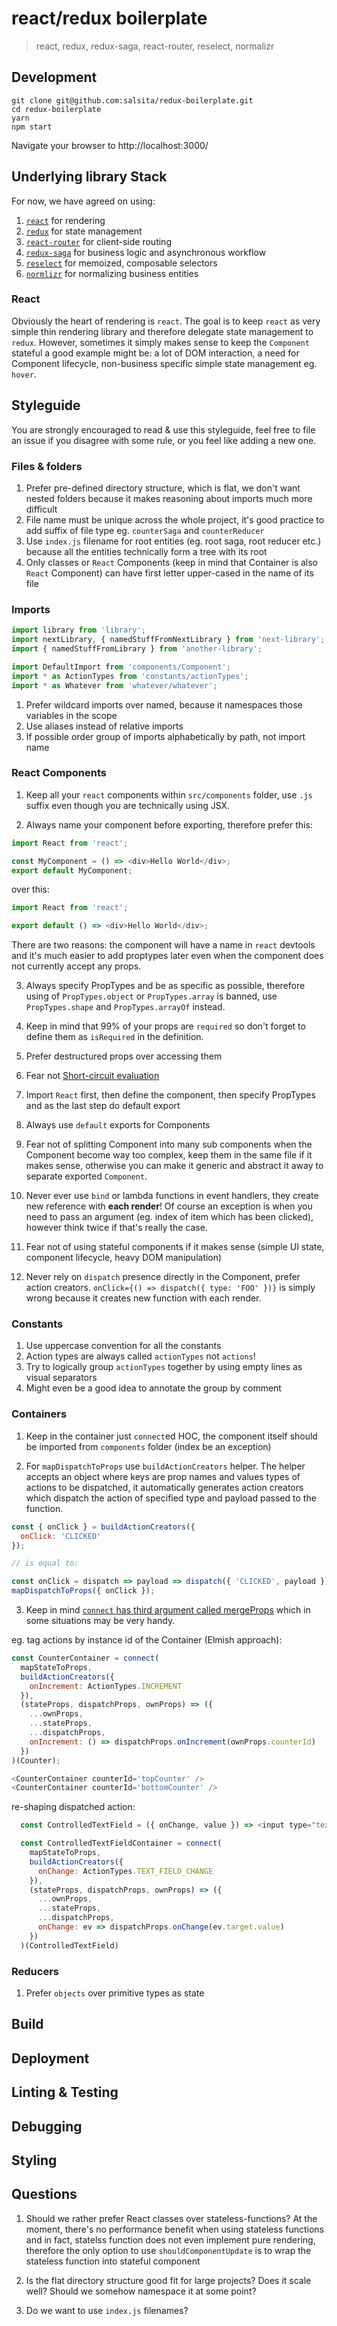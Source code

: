 # react/redux boilerplate

> react, redux, redux-saga, react-router, reselect, normalizr

## Development

```
git clone git@github.com:salsita/redux-boilerplate.git
cd redux-boilerplate
yarn
npm start
```

Navigate your browser to http://localhost:3000/

## Underlying library Stack

For now, we have agreed on using:

1. [`react`](https://facebook.github.io/react/) for rendering
2. [`redux`](http://redux.js.org/) for state management
3. [`react-router`](https://react-router.now.sh/) for client-side routing
4. [`redux-saga`](https://github.com/yelouafi/redux-saga) for business logic and asynchronous workflow
5. [`reselect`](https://github.com/reactjs/reselect) for memoized, composable selectors
6. [`normlizr`](https://github.com/paularmstrong/normalizr) for normalizing business entities

### React

Obviously the heart of rendering is `react`. The goal is to keep `react` as very simple thin rendering library and therefore delegate state management to `redux`. However, sometimes it simply makes sense to keep the `Component` stateful a good example might be: a lot of DOM interaction, a need for Component lifecycle, non-business specific simple state management eg. `hover`.

## Styleguide

You are strongly encouraged to read & use this styleguide, feel free to file an issue if you disagree with some rule, or you feel like adding a new one.

### Files & folders
1. Prefer pre-defined directory structure, which is flat, we don't want nested folders because it makes reasoning about imports much more difficult
2. File name must be unique across the whole project, it's good practice to add suffix of file type eg. `counterSaga` and `counterReducer`
3. Use `index.js` filename for root entities (eg. root saga, root reducer etc.) because all the entities technically form a tree with its root
4. Only classes or `React` Components (keep in mind that Container is also `React` Component) can have first letter upper-cased in the name of its file

### Imports
```javascript
import library from 'library';
import nextLibrary, { namedStuffFromNextLibrary } from 'next-library';
import { namedStuffFromLibrary } from 'another-library';

import DefaultImport from 'components/Component';
import * as ActionTypes from 'constants/actionTypes';
import * as Whatever from 'whatever/whatever';
```

1. Prefer wildcard imports over named, because it namespaces those variables in the scope
2. Use aliases instead of relative imports
3. If possible order group of imports alphabetically by path, not import name

### React Components
1. Keep all your `react` components within `src/components` folder, use `.js` suffix even though you are technically using JSX.

2. Always name your component before exporting, therefore prefer this:
  ```javascript
  import React from 'react';

  const MyComponent = () => <div>Hello World</div>;
  export default MyComponent;
  ```

  over this:
  ```javascript
  import React from 'react';

  export default () => <div>Hello World</div>;
  ```

  There are two reasons: the component will have a name in `react` devtools and it's much easier to add proptypes later even when the component does not currently accept any props.

3. Always specify PropTypes and be as specific as possible, therefore using of `PropTypes.object` or `PropTypes.array` is banned, use `PropTypes.shape` and `PropTypes.arrayOf` instead.

4. Keep in mind that 99% of your props are `required` so don't forget to define them as `isRequired` in the definition.

5. Prefer destructured props over accessing them

6. Fear not [Short-circuit evaluation](https://developer.mozilla.org/cs/docs/Web/JavaScript/Reference/Operators/Logical_Operators#Short-circuit_evaluation)

7. Import `React` first, then define the component, then specify PropTypes and as the last step do default export

8. Always use `default` exports for Components

9. Fear not of splitting Component into many sub components when the Component become way too complex, keep them in the same file if it makes sense, otherwise you can make it generic and abstract it away to separate exported `Component`.

10. Never ever use `bind` or lambda functions in event handlers, they create new reference with **each render**! Of course an exception is when you need to pass an argument (eg. index of item which has been clicked), however think twice if that's really the case.

11. Fear not of using stateful components if it makes sense (simple UI state, component lifecycle, heavy DOM manipulation)

12. Never rely on `dispatch` presence directly in the Component, prefer action creators. `onClick={() => dispatch({ type: 'FOO' })}` is simply wrong because it creates new function with each render.

### Constants

1. Use uppercase convention for all the constants
2. Action types are always called `actionTypes` not `actions`!
3. Try to logically group `actionTypes` together by using empty lines as visual separators
4. Might even be a good idea to annotate the group by comment

### Containers

1. Keep in the container just `connect`ed HOC, the component itself should be imported from `components` folder (index be an exception)

2. For `mapDispatchToProps` use `buildActionCreators` helper. The helper accepts an object where keys are prop names and values types of actions to be dispatched, it automatically generates action creators which dispatch the action of specified type and payload passed to the function. 
  ```javascript
  const { onClick } = buildActionCreators({
    onClick: 'CLICKED'
  });

  // is equal to:

  const onClick = dispatch => payload => dispatch({ 'CLICKED', payload });
  mapDispatchToProps({ onClick });
  ```

3. Keep in mind [`connect` has third argument called mergeProps](https://github.com/reactjs/react-redux/blob/master/docs/api.md) which in some situations may be very handy.

  eg. tag actions by instance id of the Container (Elmish approach):
  ```javascript
  const CounterContainer = connect(
    mapStateToProps,
    buildActionCreators({
      onIncrement: ActionTypes.INCREMENT
    }),
    (stateProps, dispatchProps, ownProps) => ({
      ...ownProps,
      ...stateProps,
      ...dispatchProps,
      onIncrement: () => dispatchProps.onIncrement(ownProps.counterId)
    })
  )(Counter);

  <CounterContainer counterId='topCounter' />
  <CounterContainer counterId='bottomCounter' />
  ```

  re-shaping dispatched action:
  ```javascript
    const ControlledTextField = ({ onChange, value }) => <input type="text" onChange={onChange} value={value} />;

    const ControlledTextFieldContainer = connect(
      mapStateToProps,
      buildActionCreators({
        onChange: ActionTypes.TEXT_FIELD_CHANGE
      }),
      (stateProps, dispatchProps, ownProps) => ({
        ...ownProps,
        ...stateProps,
        ...dispatchProps,
        onChange: ev => dispatchProps.onChange(ev.target.value)
      })
    )(ControlledTextField)
  ```

### Reducers
1. Prefer `objects` over primitive types as state

## Build

## Deployment

## Linting & Testing

## Debugging

## Styling

## Questions

1. Should we rather prefer React classes over stateless-functions? At the moment, there's no performance benefit when using stateless functions and in fact, statelss function does not even implement pure rendering, therefore the only option to use `shouldComponentUpdate` is to wrap the stateless function into stateful component

2. Is the flat directory structure good fit for large projects? Does it scale well? Should we somehow namespace it at some point?

3. Do we want to use `index.js` filenames?

